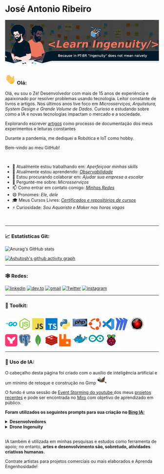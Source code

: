 # José Antonio Ribeiro

<!-- 
    Logo image generated by Bing IA: https://www.bing.com/images/create/
-->
<img 
  src="./assets/images/layout/learn_ingenuity_drone_diagrams_header.png" 
  alt="Dois desenvolvedores negros de cabelos afro e óculos. Um de camisa preta e outro de camisa laranja, um de costas para o outro. Trabalhando em seus respectivos computadores portáteis com a seguinte frase em laranja ao lado: Learn Ingenuity, sendo a letra I de Ingenuity um pequeno drone em formato de cubo e abaixo dessa frase outra em letras brancas e fundo azul que diz: Because in PT-BR 'Ingenuity' does not mean naivety. Ao fundo deles, um diagrama de projeto com vários adesivos."
  title="LearnIngenuity"
/>

<!-- 
https://www.alura.com.br/artigos/como-criar-um-readme-para-seu-perfil-github
-->
### <img src="assets/images/layout/Hi.gif" width="35" height="35"> Olá:
Olá, eu sou o Zé! Desenvolvedor com mais de 15 anos de experiência e apaixonado por resolver problemas usando tecnologia. Leitor constante de livros e artigos. Nos últimos anos tive foco em _Microsserviços, Arquitetura, System Design e Grande Volume de Dados_. Curioso e estudando sobre como a IA e novas tecnologias impactam o mercado e a sociedade.

Explorando escrever [artigos](https://dev.to/learningenuity) como processo de documentação dos meus experimentos e leituras constantes

Durante a pandemia, me dediquei a Robótica e IoT como hobby.

Bem-vindo ao meu GitHub!

<br/>

- 🔭 Atualmente estou trabalhando em: _Aperfeiçoar minhas skills_
- 🌱 Atualmente estou aprendendo: _[Observabilidade](./certificados/alura/SRE-Itau)_
- 👯 Estou procurando colaborar em: _Ajudar sua empresa a escalar_
- 💬 Pergunte-me sobre: _Microsserviços_
- 📫 Como entrar em contato comigo: _[Minhas Redes](#redes)_
- 😄 Pronomes: _Ele, dele_
- 🎓 Meus Cursos Livres: _[Certificados e repositórios de cursos](./certificados/alura)_
- ⚡ Curiosidade: _Sou Aquarista e Maker nas horas vagas_

<br/>

---

### 📈 Estatísticas Git:

<!--
<img src="./assets/images/avatars/me_IA_carttoon.jpg" height="195"> 
-->

![Anurag's GitHub stats](https://github-readme-stats.vercel.app/api?username=jtonynet&show_icons=true&theme=transparent) 

<!--
 ![Top Langs](https://github-readme-stats.vercel.app/api/top-langs/?username=jtonynet&langs_count=3) 
 -->

[![Ashutosh's github activity graph](https://github-readme-activity-graph.vercel.app/graph?username=jtonynet&theme=tokyo-night)](https://github.com/jtonynet/github-readme-activity-graph)


---

<a id="redes"></a>
### 🕸️ Redes:

<!-- 
    https://dev.to/envoy_/150-badges-for-github-pnk
-->

[![linkedin](https://img.shields.io/badge/Linkedin-0A66C2?style=for-the-badge&logo=linkedin&logoColor=white)](https://www.linkedin.com/in/jos%C3%A9-r-99896a39/) [![dev.to](https://img.shields.io/badge/dev.to-0A0A0A?style=for-the-badge&logo=devdotto&logoColor=white)](https://dev.to/learningenuity) [![gmail](https://img.shields.io/badge/Gmail-D14836?style=for-the-badge&logo=gmail&logoColor=white)](mailto:learningenuity@gmail.com) [![Twitter](https://img.shields.io/badge/Twitter-1DA1F2?style=for-the-badge&logo=twitter&logoColor=white)](https://twitter.com/aromademirtilo) [![instagram](https://img.shields.io/badge/Instagram-E4405F?style=for-the-badge&logo=instagram&logoColor=white)](https://www.instagram.com/learningenuity) 

---

### 🧰 Toolkit:

<!-- 
    icons by:
    https://devicon.dev/
    https://simpleicons.org/
-->
[<img src="./assets/images/icons/go-original-wordmark.svg"  width="40" height="40" title="Golang" alt="Golang"/>](https://go.dev/) [<img src="./assets/images/icons/nodejs-original.svg"  width="40" height="40" title="Nodejs" alt="Logo do Nodejs" />](https://nodejs.org/en) [<img src="./assets/images/icons/javascript-original.svg" width="40" height="40" title="Javascript" alt="Logo do Javascript" />](https://developer.mozilla.org/en-US/docs/Web/JavaScript) [<img src="./assets/images/icons/typescript-original.svg" width="40" height="40" title="Typescript" alt="Logo do Typescript" />](https://www.typescriptlang.org/) [<img src="./assets/images/icons/python-original.svg" width="40" height="40" title="Python" alt="Logo do Python" />](https://www.python.org/) [<img src="./assets/images/icons/php-original.svg" width="50" height="50" title="PHP" alt="Logo do PHP" />](https://www.php.net/) [<img src="./assets/images/icons/ubuntu-color.svg" width="40" height="40" title="Ubunto" alt="Logo do Ubunto" />](https://ubuntu.com/) [<img src="./assets/images/icons/vscode-original.svg" width="40" height="40" title="VsCode" alt="Logo do VsCode" />](https://code.visualstudio.com/) [<img src="./assets/images/icons/miro.svg" width="40px" height="40px" alt="Miro" title="Logo do Miro">](https://miro.com/) [<img src="./assets/images/icons/hal.svg" width="55px" height="55px" alt="HAL" title="Logo do HAL">](https://en.wikipedia.org/wiki/Hypertext_Application_Language) [<img src="./assets/images/icons/mermaidjs.svg" width="40px" height="40px" alt="Logo do MermaidJS" title="MermaidJS">](https://mermaid.js.org/) [<img src="./assets/images/icons/postgresql-original.svg" width="40" height="40" title="PostgreSQL" alt="Logo do PostgreSQL" />](https://www.postgresql.org/) [<img src="./assets/images/icons/mongodb.svg" width="40px" height="40px" alt="mongodb" title="mongoDB">](https://www.mongodb.com/) [<img src="./assets/images/icons/redis-original.svg" width="40" height="40" title="Redis" alt="Logo do Redis" />](https://redis.io/) [<img src="./assets/images/icons/rabbitmq.svg" width="40" height="40" title="RabbitMQ" alt="Logo do RabbitMQ" />](https://www.rabbitmq.com/) [<img src="./assets/images/icons/docker-original.svg" width="50" height="50" title="Docker" alt="Logo do Docker" />](https://www.docker.com/) [<img src="./assets/images/icons/arduino-original.svg" width="50" height="50" title="Arduino" alt="Logo do Arduino" />](https://www.arduino.cc/) [<img src="./assets/images/icons/raspberrypi-original.svg" width="40" height="40" title="RaspberryPi" alt="Logo do RaspberryPi" />](https://www.raspberrypi.org/)

---

### :robot: Uso de IA:

O cabeçalho desta página foi criado com o auxílio de inteligência artificial e um mínimo de 
retoque e construção no Gimp [<img src="./assets/images/icons/gimp.svg" width="30" height="30" title="Gimp" alt="Logo do Gimp" />](https://www.gimp.org/)

O fundo é uma sessão de [Event Storming do youtube ](https://www.youtube.com/watch?v=6nEbm71Vc3w) dos meus [projetos recentes](https://github.com/jtonynet/cine-catalogo/tree/main) e pode ser encontrada no [Miro](https://miro.com/app/board/uXjVNRofMoA=/) com objetivo de aprendizado em público.

__Foram utilizados os seguintes prompts para sua criação no [Bing IA:](https://www.bing.com/images/create/)__

<details>
  <summary><b>Desenvolvedores</b></summary>
<i>"Dois desenvolvedores de sistemas de informatica negros de cabelo afro black power de barba e oculos trabalhando em seus notebooks em estilo carrton com cores chapadas fundo branco neutro que possa ser facilmente retirado"<b>(sic)</b></i>
</details>

<details>
  <summary><b>Drone Ingenuity</b></summary>
<i>"gostaria de uma logo MAIS SIMPLIFICADA O POSSIVEL em cores azul e DETALHES laranja CHAPADAS BEM DEFINIDAS em estilo cartoon/historia em quadrinhos do ROBO AEREO  que a nasa enviou para marte, Ingenuity, basicamente um CUBO com uma UNICA E SOMENTE UMA HELICE UM UNICO ROTOR, UM UNICO MOTOR  no MEIO, NO CENTRO em fundo branco para que seja facil tornar transparente em um editor de imagem"<b>(sic)</b></i>
</details>

<br/>


IA também é utilizada em minhas pesquisas e estudos como ferramenta de apoio; no entanto, __artes e desenvolvimento são, sobretudo, atividades criativas humanas.__

Contrate artistas para projetos comerciais ou mais elaborados e Aprenda Engenhosidade!
